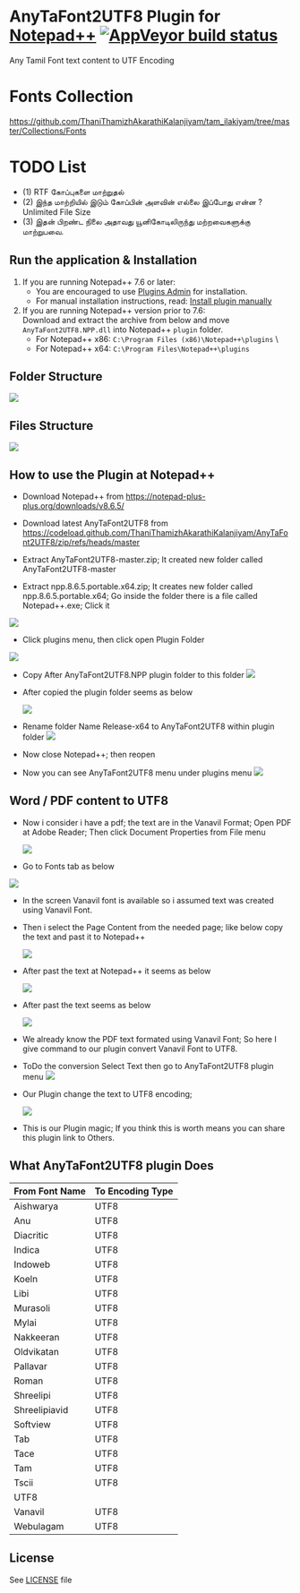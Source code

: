 ﻿# AnyTaFont2UTF8 Plugin for [Notepad++](https://notepad-plus-plus.org/) [![AppVeyor build status](https://ci.appveyor.com/api/projects/status/github/Chocobo1/AnyTaFont2UTF8.NPP?branch=master&svg=true)](https://ci.appveyor.com/project/Chocobo1/AnyTaFont2UTF8.NPP)

Any Tamil Font text content to UTF Encoding

# Fonts Collection

https://github.com/ThaniThamizhAkarathiKalanjiyam/tam_ilakiyam/tree/master/Collections/Fonts

# TODO List

- (1) RTF கோப்புகளை மாற்றுதல் 
- (2) இந்த மாற்றியில்  இடும் கோப்பின் அளவின் எல்லை இப்போது என்ன ? Unlimited File Size
- (3) இதன் பிறண்ட  நிலை அதாவது யூனிகோடிலிருந்து மற்றவைகளுக்கு மாற்றுபவை. 

## Run the application & Installation

1. If you are running Notepad++ 7.6 or later:
   * You are encouraged to use [Plugins Admin](https://npp-user-manual.org/docs/plugins/#install-using-plugins-admin) for installation.
   * For manual installation instructions, read: [Install plugin manually](https://npp-user-manual.org/docs/plugins/#install-plugin-manually)
2. If you are running Notepad++ version prior to 7.6: \
   Download and extract the archive from below and move `AnyTaFont2UTF8.NPP.dll` into Notepad++ `plugin` folder.
   * For Notepad++ x86: `C:\Program Files (x86)\Notepad++\plugins` \
   * For Notepad++ x64: `C:\Program Files\Notepad++\plugins`

## Folder Structure

![](Release/screenshots/AnyTaFont2UTF8.NPP.plugin-struct.JPG)

## Files Structure

![](Release/screenshots/AnyTaFont2UTF8.NPP.plugin-Files-struct.JPG)

## How to use the Plugin at Notepad++

- Download Notepad++ from https://notepad-plus-plus.org/downloads/v8.6.5/

- Download latest AnyTaFont2UTF8 from https://codeload.github.com/ThaniThamizhAkarathiKalanjiyam/AnyTaFont2UTF8/zip/refs/heads/master

- Extract AnyTaFont2UTF8-master.zip; It created new folder called AnyTaFont2UTF8-master

- Extract npp.8.6.5.portable.x64.zip; It creates new folder called npp.8.6.5.portable.x64; Go inside the folder there is a file called Notepad++.exe; Click it

![](Release/screenshots/2024-04-16-13-16-27-image.png)

- Click plugins menu, then click open Plugin Folder

![](Release/screenshots/2024-04-16-13-17-57-image.png)

- Copy After AnyTaFont2UTF8.NPP plugin folder to this folder
  ![](Release/screenshots/2024-04-16-13-20-39-image.png)

- After copied the plugin folder seems as below
  
  ![](Release/screenshots/2024-04-16-13-23-34-image.png)

- Rename folder Name Release-x64 to AnyTaFont2UTF8 within plugin folder
  ![](Release/screenshots/2024-04-16-13-25-51-image.png)

- Now close Notepad++; then reopen

- Now you can see AnyTaFont2UTF8 menu under plugins menu
  ![](Release/screenshots/2024-04-16-13-27-59-image.png)

## Word / PDF content to UTF8

- Now i consider i have a pdf; the text are in the Vanavil Format; Open PDF at Adobe Reader; Then click Document Properties from File menu
  
  ![](Release/screenshots/2024-04-16-13-34-49-image.png)

- Go to Fonts tab as below

![](Release/screenshots/2024-04-16-13-36-28-image.png)

- In the screen Vanavil font is available so i assumed text was created using Vanavil Font.

- Then i select the Page Content from the needed page; like below copy the text and past it to Notepad++
  
  ![](Release/screenshots/2024-04-16-13-40-54-image.png)

- After past the text at Notepad++ it seems as below
  
  ![](Release/screenshots/2024-04-16-13-42-23-image.png)

- After past the text seems as below
  
  ![](Release/screenshots/2024-04-16-13-43-58-image.png)

- We already know the PDF text formated using Vanavil Font; So here I give command to our plugin convert Vanavil Font to UTF8.

- ToDo the conversion Select Text then go to AnyTaFont2UTF8 plugin menu
  ![](Release/screenshots/2024-04-16-13-48-01-image.png)

- Our Plugin change the text to UTF8 encoding; 
  
  ![](Release/screenshots/2024-04-16-13-52-53-image.png)

- This is our Plugin magic; If you think this is worth means you can share this plugin link to Others.

## What AnyTaFont2UTF8 plugin Does

| From Font Name | To Encoding Type |
| -------------- | ---------------- |
| Aishwarya      | UTF8             |
| Anu            | UTF8             |
| Diacritic      | UTF8             |
| Indica         | UTF8             |
| Indoweb        | UTF8             |
| Koeln          | UTF8             |
| Libi           | UTF8             |
| Murasoli       | UTF8             |
| Mylai          | UTF8             |
| Nakkeeran      | UTF8             |
| Oldvikatan     | UTF8             |
| Pallavar       | UTF8             |
| Roman          | UTF8             |
| Shreelipi      | UTF8             |
| Shreelipiavid  | UTF8             |
| Softview       | UTF8             |
| Tab            | UTF8             |
| Tace           | UTF8             |
| Tam            | UTF8             |
| Tscii          | UTF8             |
| UTF8           |                  |
| Vanavil        | UTF8             |
| Webulagam      | UTF8             |

## License

See [LICENSE](./LICENSE) file
